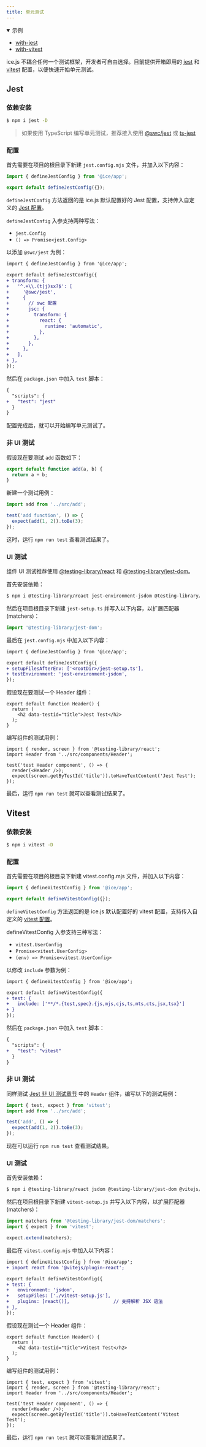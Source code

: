 ```yaml
---
title: 单元测试
---
```


<details open>
  <summary>示例</summary>
  <ul>
    <li>
      <a href="https://github.com/alibaba/ice/tree/master/examples/with-jest" target="_blank" rel="noopener noreferrer">
        with-jest
      </a>
    </li>
    <li>
      <a href="https://github.com/alibaba/ice/tree/master/examples/with-vitest" target="_blank" rel="noopener noreferrer">
        with-vitest
      </a>
    </li>
  </ul>
</details>

ice.js 不耦合任何一个测试框架，开发者可自由选择。目前提供开箱即用的 [jest](https://jestjs.io/) 和 [vitest](https://vitest.dev/) 配置，以便快速开始单元测试。

## Jest

### 依赖安装

```bash
$ npm i jest -D
```

> 如果使用 TypeScript 编写单元测试，推荐接入使用 [@swc/jest](https://swc.rs/docs/usage/jest) 或 [ts-jest](https://kulshekhar.github.io/ts-jest/docs/getting-started/installation)

### 配置

首先需要在项目的根目录下新建 `jest.config.mjs` 文件，并加入以下内容：

```js title="jest.config.mjs"
import { defineJestConfig } from '@ice/app';

export default defineJestConfig({});
```

`defineJestConfig` 方法返回的是 ice.js 默认配置好的 Jest 配置，支持传入自定义的 [Jest 配置](https://jestjs.io/docs/configuration)。

`defineJestConfig` 入参支持两种写法：

- `jest.Config`
- `() => Promise<jest.Config>`

以添加 `@swc/jest` 为例：
```diff title="jest.config.mjs"
import { defineJestConfig } from '@ice/app';

export default defineJestConfig({
+ transform: {
+   '^.+\\.(t|j)sx?$': [
+     '@swc/jest',
+     {
+       // swc 配置
+       jsc: {
+         transform: {
+           react: {
+             runtime: 'automatic',
+           },
+         },
+       },
+     },
+   ],
+ },
});
```

然后在 `package.json` 中加入 `test` 脚本：

```diff title="package.json"
{
  "scripts": {
+   "test": "jest"
  }
}
```

配置完成后，就可以开始编写单元测试了。

### 非 UI 测试

假设现在要测试 `add` 函数如下：

```ts title="src/utils/add.ts"
export default function add(a, b) {
  return a + b;
}
```

新建一个测试用例：

```ts title="tests/add.spec.ts"
import add from '../src/add';

test('add function', () => {
  expect(add(1, 2)).toBe(3);
});
```

这时，运行 `npm run test` 查看测试结果了。

### UI 测试

组件 UI 测试推荐使用 [@testing-library/react](https://www.npmjs.com/package/@testing-library/react) 和 [@testing-library/jest-dom](https://www.npmjs.com/package/@testing-library/jest-dom)。

首先安装依赖：

```bash
$ npm i @testing-library/react jest-environment-jsdom @testing-library/jest-dom -D
```

然后在项目根目录下新建 `jest-setup.ts` 并写入以下内容，以扩展匹配器(matchers)：
```ts title="jest-setup.ts"
import '@testing-library/jest-dom';
```

最后在 `jest.config.mjs` 中加入以下内容：
```diff title="jest.config.mjs"
import { defineJestConfig } from '@ice/app';

export default defineJestConfig({
+ setupFilesAfterEnv: ['<rootDir>/jest-setup.ts'],
+ testEnvironment: 'jest-environment-jsdom',
});
```

假设现在要测试一个 Header 组件：
```tsx title="src/components/Header.tsx"
export default function Header() {
  return (
    <h2 data-testid="title">Jest Test</h2>
  );
}
```

编写组件的测试用例：
```tsx title="tests/Header.spec.tsx"
import { render, screen } from '@testing-library/react';
import Header from '../src/components/Header';

test('test Header component', () => {
  render(<Header />);
  expect(screen.getByTestId('title')).toHaveTextContent('Jest Test');
});
```

最后，运行 `npm run test` 就可以查看测试结果了。

## Vitest

### 依赖安装

```bash
$ npm i vitest -D
```

### 配置

首先需要在项目的根目录下新建 vitest.config.mjs 文件，并加入以下内容：

```js title="vitest.config.mjs"
import { defineVitestConfig } from '@ice/app';

export default defineVitestConfig({});
```
`defineVitestConfig` 方法返回的是 ice.js 默认配置好的 vitest 配置，支持传入自定义的 [vitest 配置](https://vitest.dev/config/)。

defineVitestConfig 入参支持三种写法：

- `vitest.UserConfig`
- `Promise<vitest.UserConfig>`
- `(env) => Promise<vitest.UserConfig>`

以修改 `include` 参数为例：

```diff title="vitest.config.mjs"
import { defineVitestConfig } from '@ice/app';

export default defineVitestConfig({
+ test: {
+   include: ['**/*.{test,spec}.{js,mjs,cjs,ts,mts,cts,jsx,tsx}']
+ }
});
```
然后在 `package.json` 中加入 `test` 脚本：

```diff title="package.json"
{
  "scripts": {
+   "test": "vitest"
  }
}
```
### 非 UI 测试

同样测试 [Jest 非 UI 测试章节](#非-ui-测试) 中的 `Header` 组件，编写以下的测试用例：

```ts title="tests/add.spec.ts"
import { test, expect } from 'vitest';
import add from '../src/add';

test('add', () => {
  expect(add(1, 2)).toBe(3);
});
```

现在可以运行 `npm run test` 查看测试结果。

### UI 测试

首先安装依赖：

```bash
$ npm i @testing-library/react jsdom @testing-library/jest-dom @vitejs/plugin-react@1.3.2 -D
```

然后在项目根目录下新建 `vitest-setup.js` 并写入以下内容，以扩展匹配器(matchers)：

```ts title="vitest-setup.js"
import matchers from '@testing-library/jest-dom/matchers';
import { expect } from 'vitest';

expect.extend(matchers);
```

最后在 `vitest.config.mjs` 中加入以下内容：

```diff title="vitest.config.mjs"
import { defineVitestConfig } from '@ice/app';
+ import react from '@vitejs/plugin-react';

export default defineVitestConfig({
+ test: {
+   environment: 'jsdom',
+   setupFiles: ['./vitest-setup.js'],
+   plugins: [react()],                // 支持解析 JSX 语法
+ },
});
```

假设现在测试一个 Header 组件：

```tsx title="src/components/Header.tsx"
export default function Header() {
  return (
    <h2 data-testid="title">Vitest Test</h2>
  );
}
```

编写组件的测试用例：

```tsx title="tests/Header.spec.tsx"
import { test, expect } from 'vitest';
import { render, screen } from '@testing-library/react';
import Header from '../src/components/Header';

test('test Header component', () => {
  render(<Header />);
  expect(screen.getByTestId('title')).toHaveTextContent('Vitest Test');
});
```

最后，运行 `npm run test` 就可以查看测试结果了。